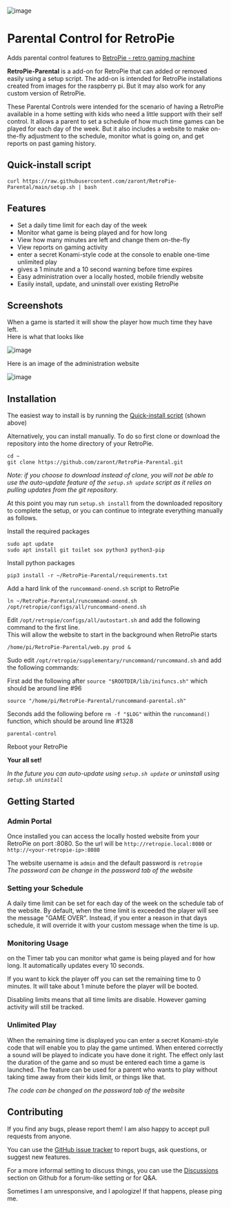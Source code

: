 ![image](static/icon.png)
# Parental Control for RetroPie
Adds parental control features to [RetroPie - retro gaming machine](https://retropie.org.uk/) 

**RetroPie-Parental** is a add-on for RetroPie that can added or removed easily using a setup script.  The add-on is intended for RetroPie installations created from images for the raspberry pi.  But it may also work for any custom version of RetroPie.

These Parental Controls were intended for the scenario of having a RetroPie available in a home setting with kids who need a little support with their self control.  It allows a parent to set a schedule of how much time games can be played for each day of the week.  But it also includes a website to make on-the-fly adjustment to the schedule, monitor what is going on, and get reports on past gaming history.


## Quick-install script
```
curl https://raw.githubusercontent.com/zaront/RetroPie-Parental/main/setup.sh | bash
```


## Features
  * Set a daily time limit for each day of the week
  * Monitor what game is being played and for how long
  * View how many minutes are left and change them on-the-fly
  * View reports on gaming activity
  * enter a secret Konami-style code at the console to enable one-time unlimited play
  * gives a 1 minute and a 10 second warning before time expires
  * Easy administration over a locally hosted, mobile friendly website
  * Easily install, update, and uninstall over existing RetroPie


## Screenshots

When a game is started it will show the player how much time they have left.  
Here is what that looks like

![image](static/screenshot1.jpg)

Here is an image of the administration website

![image](static/screenshot2.jpg)


## Installation
The easiest way to install is by running the [Quick-install script](#quick-install-script) (shown above)

Alternatively, you can install manually.  To do so first clone or download the repository into the home directory of your RetroPie.
```
cd ~
git clone https://github.com/zaront/RetroPie-Parental.git
```
*Note: if you choose to download instead of clone, you will not be able to use the auto-update feature of the `setup.sh update` script as it relies on pulling updates from the git repository.*

At this point you may run `setup.sh install` from the downloaded repository to complete the setup, or you can continue to integrate everything manually as follows.

Install the required packages
```
sudo apt update
sudo apt install git toilet sox python3 python3-pip
```

Install python packages
```
pip3 install -r ~/RetroPie-Parental/requirements.txt
```

Add a hard link of the `runcommand-onend.sh` script to RetroPie
```
ln ~/RetroPie-Parental/runcommand-onend.sh /opt/retropie/configs/all/runcommand-onend.sh
```

Edit `/opt/retropie/configs/all/autostart.sh` and add the following command to the first line.  
This will allow the website to start in the background when RetroPie starts
```
/home/pi/RetroPie-Parental/web.py prod &
```

Sudo edit `/opt/retropie/supplementary/runcommand/runcommand.sh` and add the following commands:

First add the following after `source "$ROOTDIR/lib/inifuncs.sh"` which should be around line #96
```
source "/home/pi/RetroPie-Parental/runcommand-parental.sh"
```
Seconds add the following before `rm -f "$LOG"` within the `runcommand()` function, which should be around line #1328
```
parental-control
````

Reboot your RetroPie

**Your all set!**

*In the future you can auto-update using `setup.sh update` or uninstall using `setup.sh uninstall`*

## Getting Started

### Admin Portal

Once installed you can access the locally hosted website from your RetroPie on port :8080.  So the url will be `http://retropie.local:8080` or `http://<your-retropie-ip>:8080`

The website username is `admin` and the default password is `retropie`  
*The password can be change in the password tab of the website*

### Setting your Schedule

A daily time limit can be set for each day of the week on the schedule tab of the website.  By default, when the time limit is exceeded the player will see the message "GAME OVER".  Instead, if you enter a reason in that days schedule, it will override it with your custom message when the time is up.

### Monitoring Usage

on the Timer tab you can monitor what game is being played and for how long.  It automatically updates every 10 seconds.  

If you want to kick the player off you can set the remaining time to 0 minutes.  It will take about 1 minute before the player will be booted.

Disabling limits means that all time limits are disable.  However gaming activity will still be tracked.

### Unlimited Play

When the remaining time is displayed you can enter a secret Konami-style code that will enable you to play the game untimed.  When entered correctly a sound will be played to indicate you have done it right.  The effect only last the duration of the game and so must be entered each time a game is launched.  The feature can be used for a parent who wants to play without taking time away from their kids limit, or things like that.   

*The code can be changed on the password tab of the website*


## Contributing
If you find any bugs, please report them! I am also happy to accept pull requests from anyone.

You can use the  [GitHub issue tracker](issues) to report bugs, ask questions, or suggest new features.

For a more informal setting to discuss things, you can use the [Discussions](discussions) section on Github for a forum-like setting or for Q&A.

Sometimes I am unresponsive, and I apologize! If that happens, please ping me.

